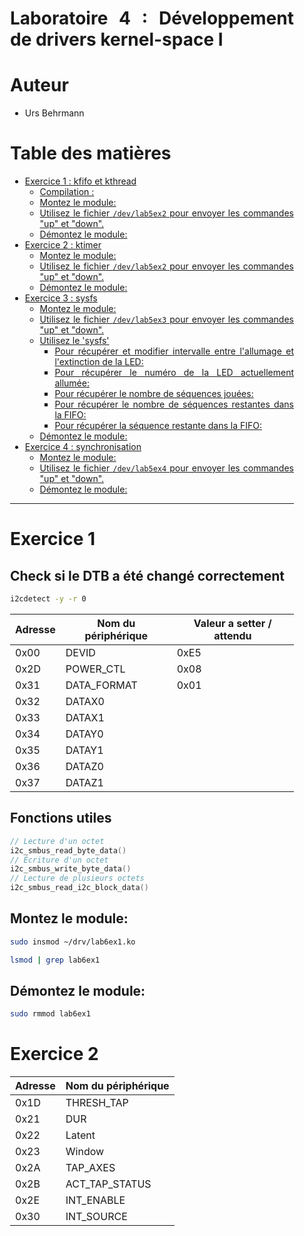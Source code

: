 <div align="justify" style="margin-right:25px;margin-left:25px">

# Laboratoire 4 : Développement de drivers kernel-space I <!-- omit in toc -->

# Auteur <!-- omit in toc -->

- Urs Behrmann

# Table des matières <!-- omit in toc -->

- [Exercice 1 : kfifo et kthread](#exercice-1--kfifo-et-kthread)
  - [Compilation :](#compilation-)
  - [Montez le module:](#montez-le-module)
  - [Utilisez le fichier `/dev/lab5ex2` pour envoyer les commandes "up" et "down".](#utilisez-le-fichier-devlab5ex2-pour-envoyer-les-commandes-up-et-down)
  - [Démontez le module:](#démontez-le-module)
- [Exercice 2 : ktimer](#exercice-2--ktimer)
  - [Montez le module:](#montez-le-module-1)
  - [Utilisez le fichier `/dev/lab5ex2` pour envoyer les commandes "up" et "down".](#utilisez-le-fichier-devlab5ex2-pour-envoyer-les-commandes-up-et-down-1)
  - [Démontez le module:](#démontez-le-module-1)
- [Exercice 3 : sysfs](#exercice-3--sysfs)
  - [Montez le module:](#montez-le-module-2)
  - [Utilisez le fichier `/dev/lab5ex3` pour envoyer les commandes "up" et "down".](#utilisez-le-fichier-devlab5ex3-pour-envoyer-les-commandes-up-et-down)
  - [Utilisez le 'sysfs'](#utilisez-le-sysfs)
    - [Pour récupérer et modifier intervalle entre l'allumage et l'extinction de la LED:](#pour-récupérer-et-modifier-intervalle-entre-lallumage-et-lextinction-de-la-led)
    - [Pour récupérer le numéro de la LED actuellement allumée:](#pour-récupérer-le-numéro-de-la-led-actuellement-allumée)
    - [Pour récupérer le nombre de séquences jouées:](#pour-récupérer-le-nombre-de-séquences-jouées)
    - [Pour récupérer le nombre de séquences restantes dans la FIFO:](#pour-récupérer-le-nombre-de-séquences-restantes-dans-la-fifo)
    - [Pour récupérer la séquence restante dans la FIFO:](#pour-récupérer-la-séquence-restante-dans-la-fifo)
  - [Démontez le module:](#démontez-le-module-2)
- [Exercice 4 : synchronisation](#exercice-4--synchronisation)
  - [Montez le module:](#montez-le-module-3)
  - [Utilisez le fichier `/dev/lab5ex4` pour envoyer les commandes "up" et "down".](#utilisez-le-fichier-devlab5ex4-pour-envoyer-les-commandes-up-et-down)
  - [Démontez le module:](#démontez-le-module-3)

___

# Exercice 1

## Check si le DTB a été changé correctement

```bash
i2cdetect -y -r 0
```

| Adresse | Nom du périphérique | Valeur a setter / attendu |
| ------- | ------------------- | ------------------------- |
| 0x00    | DEVID               | 0xE5                      |
| 0x2D    | POWER_CTL           | 0x08                      |
| 0x31    | DATA_FORMAT         | 0x01                      |
| 0x32    | DATAX0              |
| 0x33    | DATAX1              |
| 0x34    | DATAY0              |
| 0x35    | DATAY1              |
| 0x36    | DATAZ0              |
| 0x37    | DATAZ1              |

## Fonctions utiles

```c
// Lecture d'un octet
i2c_smbus_read_byte_data()
// Écriture d'un octet
i2c_smbus_write_byte_data()
// Lecture de plusieurs octets
i2c_smbus_read_i2c_block_data()
```

## Montez le module:

```bash
sudo insmod ~/drv/lab6ex1.ko
```

```bash
lsmod | grep lab6ex1
```

## Démontez le module:

```bash
sudo rmmod lab6ex1
```

# Exercice 2

| Adresse | Nom du périphérique |
| ------- | ------------------- |
| 0x1D    | THRESH_TAP          |
| 0x21    | DUR                 |
| 0x22    | Latent              |
| 0x23    | Window              |
| 0x2A    | TAP_AXES            |
| 0x2B    | ACT_TAP_STATUS      |
| 0x2E    | INT_ENABLE          |
| 0x30    | INT_SOURCE          |

</div>